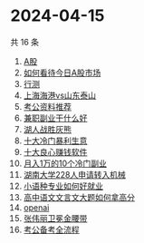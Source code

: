 # 2024-04-15

共 16 条

<!-- BEGIN ZHIHUSEARCH -->
<!-- 最后更新时间 Mon Apr 15 2024 18:08:49 GMT+0800 (China Standard Time) -->
1. [A股](https://www.zhihu.com/search?q=A股)
1. [如何看待今日A股市场](https://www.zhihu.com/search?q=如何看待今日A股市场)
1. [行测](https://www.zhihu.com/search?q=行测)
1. [上海海港vs山东泰山](https://www.zhihu.com/search?q=上海海港vs山东泰山)
1. [考公资料推荐](https://www.zhihu.com/search?q=考公资料推荐)
1. [兼职副业干什么好](https://www.zhihu.com/search?q=兼职副业干什么好)
1. [湖人战胜灰熊](https://www.zhihu.com/search?q=湖人战胜灰熊)
1. [十大冷门暴利生意](https://www.zhihu.com/search?q=十大冷门暴利生意)
1. [十大良心赚钱软件](https://www.zhihu.com/search?q=十大良心赚钱软件)
1. [月入1万的10个冷门副业](https://www.zhihu.com/search?q=月入1万的10个冷门副业)
1. [湖南大学228人申请转入机械](https://www.zhihu.com/search?q=湖南大学228人申请转入机械)
1. [小语种专业如何好就业](https://www.zhihu.com/search?q=小语种专业如何好就业)
1. [高中语文文言文大题如何拿高分](https://www.zhihu.com/search?q=高中语文文言文大题如何拿高分)
1. [openai](https://www.zhihu.com/search?q=openai)
1. [张伟丽卫冕金腰带](https://www.zhihu.com/search?q=张伟丽卫冕金腰带)
1. [考公备考全流程](https://www.zhihu.com/search?q=考公备考全流程)
<!-- END ZHIHUSEARCH -->
